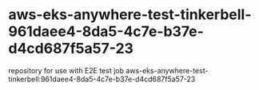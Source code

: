# aws-eks-anywhere-test-tinkerbell-961daee4-8da5-4c7e-b37e-d4cd687f5a57-23
repository for use with E2E test job aws-eks-anywhere-test-tinkerbell:961daee4-8da5-4c7e-b37e-d4cd687f5a57-23
